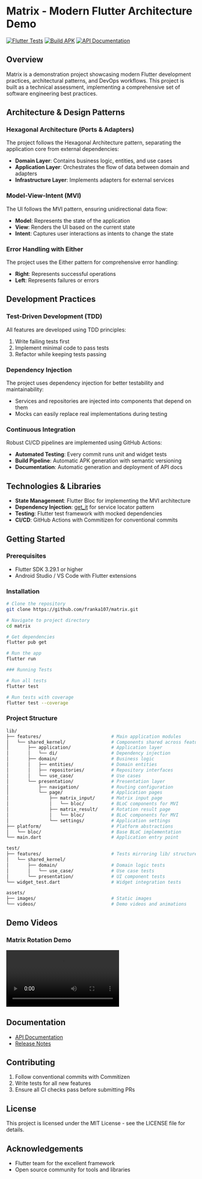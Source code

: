 # Matrix - Modern Flutter Architecture Demo

[![Flutter Tests](https://github.com/franka107/matrix/actions/workflows/flutter_tests.yml/badge.svg)](https://github.com/franka107/matrix/actions/workflows/flutter_tests.yml)
[![Build APK](https://github.com/franka107/matrix/actions/workflows/flutter_build_apk.yml/badge.svg)](https://github.com/franka107/matrix/actions/workflows/flutter_build_apk.yml)
[![API Documentation](https://github.com/franka107/matrix/actions/workflows/docs_deploy.yml/badge.svg)](https://franka107.github.io/matrix/)

## Overview

Matrix is a demonstration project showcasing modern Flutter development practices, architectural patterns, and DevOps workflows. This project is built as a technical assessment, implementing a comprehensive set of software engineering best practices.

## Architecture & Design Patterns

### Hexagonal Architecture (Ports & Adapters)

The project follows the Hexagonal Architecture pattern, separating the application core from external dependencies:

- **Domain Layer**: Contains business logic, entities, and use cases
- **Application Layer**: Orchestrates the flow of data between domain and adapters
- **Infrastructure Layer**: Implements adapters for external services

### Model-View-Intent (MVI)

The UI follows the MVI pattern, ensuring unidirectional data flow:

- **Model**: Represents the state of the application
- **View**: Renders the UI based on the current state
- **Intent**: Captures user interactions as intents to change the state

### Error Handling with Either

The project uses the Either pattern for comprehensive error handling:

- **Right**: Represents successful operations
- **Left**: Represents failures or errors

## Development Practices

### Test-Driven Development (TDD)

All features are developed using TDD principles:

1. Write failing tests first
2. Implement minimal code to pass tests
3. Refactor while keeping tests passing

### Dependency Injection

The project uses dependency injection for better testability and maintainability:

- Services and repositories are injected into components that depend on them
- Mocks can easily replace real implementations during testing

### Continuous Integration

Robust CI/CD pipelines are implemented using GitHub Actions:

- **Automated Testing**: Every commit runs unit and widget tests
- **Build Pipeline**: Automatic APK generation with semantic versioning
- **Documentation**: Automatic generation and deployment of API docs

## Technologies & Libraries

- **State Management**: Flutter Bloc for implementing the MVI architecture
- **Dependency Injection**: [get_it](https://pub.dev/packages/get_it) for service locator pattern
- **Testing**: Flutter test framework with mocked dependencies
- **CI/CD**: GitHub Actions with Commitizen for conventional commits

## Getting Started

### Prerequisites

- Flutter SDK 3.29.1 or higher
- Android Studio / VS Code with Flutter extensions

### Installation

```bash
# Clone the repository
git clone https://github.com/franka107/matrix.git

# Navigate to project directory
cd matrix

# Get dependencies
flutter pub get

# Run the app
flutter run

### Running Tests

# Run all tests
flutter test

# Run tests with coverage
flutter test --coverage
```

### Project Structure

```bash
lib/
├── features/                          # Main application modules
│   └── shared_kernel/                 # Components shared across features
│       ├── application/               # Application layer
│       │   └── di/                    # Dependency injection
│       ├── domain/                    # Business logic
│       │   ├── entities/              # Domain entities
│       │   ├── repositories/          # Repository interfaces
│       │   └── use_case/              # Use cases
│       └── presentation/              # Presentation layer
│           ├── navigation/            # Routing configuration
│           └── page/                  # Application pages
│               ├── matrix_input/      # Matrix input page
│               │   └── bloc/          # BLoC components for MVI
│               ├── matrix_result/     # Rotation result page
│               │   └── bloc/          # BLoC components for MVI
│               └── settings/          # Application settings
├── platform/                          # Platform abstractions
│   └── bloc/                          # Base BLoC implementation
└── main.dart                          # Application entry point

test/
├── features/                          # Tests mirroring lib/ structure
│   └── shared_kernel/
│       ├── domain/                    # Domain logic tests
│       │   └── use_case/              # Use case tests
│       └── presentation/              # UI component tests
└── widget_test.dart                   # Widget integration tests

assets/
├── images/                            # Static images
└── videos/                            # Demo videos and animations
```

## Demo Videos

### Matrix Rotation Demo

![Matrix Rotation Demo](assets/videos/matrix-rotation-demo.mp4)

## Documentation

- [API Documentation](https://franka107.github.io/matrix/)
- [Release Notes](https://github.com/franka107/matrix/releases)

## Contributing

1. Follow conventional commits with Commitizen
2. Write tests for all new features
3. Ensure all CI checks pass before submitting PRs

## License

This project is licensed under the MIT License - see the LICENSE file for details.

## Acknowledgements

- Flutter team for the excellent framework
- Open source community for tools and libraries
